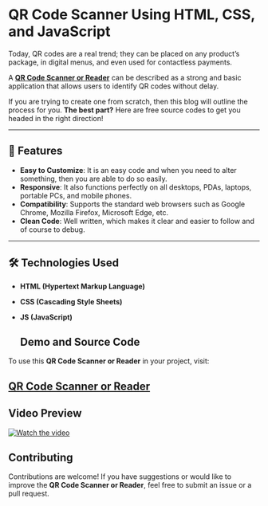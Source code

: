 # QR Code Scanner Using HTML, CSS, and JavaScript  

Today, QR codes are a real trend; they can be placed on any product’s package, in digital menus, and even used for contactless payments.  

A **<a href="https://jvcodes.com/qr-code-reader/">QR Code Scanner or Reader</a>** can be described as a strong and basic application that allows users to identify QR codes without delay.  

If you are trying to create one from scratch, then this blog will outline the process for you. **The best part?** Here are free source codes to get you headed in the right direction!  

---

## 🌟 Features  

- **Easy to Customize**: It is an easy code and when you need to alter something, then you are able to do so easily.  
- **Responsive**: It also functions perfectly on all desktops, PDAs, laptops, portable PCs, and mobile phones.  
- **Compatibility**: Supports the standard web browsers such as Google Chrome, Mozilla Firefox, Microsoft Edge, etc.  
- **Clean Code**: Well written, which makes it clear and easier to follow and of course to debug.  

---

## 🛠️ Technologies Used  

- **HTML (Hypertext Markup Language)**  
- **CSS (Cascading Style Sheets)**  
- **JS (JavaScript)**  

  ## Demo and Source Code

To use this **QR Code Scanner or Reader** in your project, visit:

## <a href="https://jvcodes.com/qr-code-reader/">QR Code Scanner or Reader</a>

## Video Preview

[![Watch the video](https://img.youtube.com/vi/G5qrypDlq8g/0.jpg)](https://www.youtube.com/watch?v=G5qrypDlq8g)

## Contributing

Contributions are welcome! If you have suggestions or would like to improve the **QR Code Scanner or Reader**, feel free to submit an issue or a pull request.
